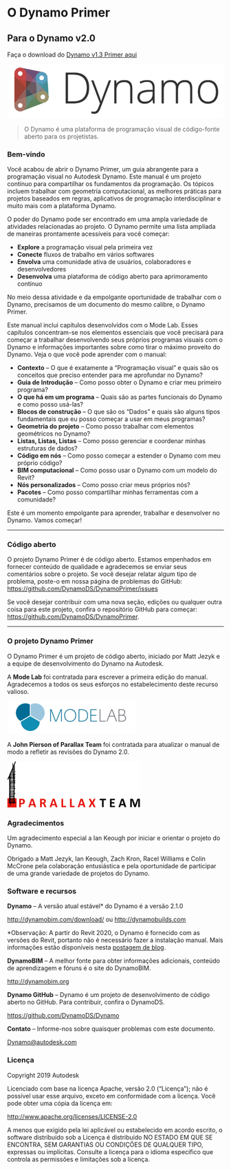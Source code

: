 # O Dynamo Primer

## Para o Dynamo v2.0
Faça o download do [Dynamo v1.3 Primer aqui](http://primer.dynamobim.org/en/Appendix/DynamoPrimer-Print1_3.pdf)

![Logotipo do Dynamo](images/dynamo_logo_dark-trim.jpg)

> O Dynamo é uma plataforma de programação visual de código-fonte aberto para os projetistas.

### Bem-vindo
Você acabou de abrir o Dynamo Primer, um guia abrangente para a programação visual no Autodesk Dynamo. Este manual é um projeto contínuo para compartilhar os fundamentos da programação. Os tópicos incluem trabalhar com geometria computacional, as melhores práticas para projetos baseados em regras, aplicativos de programação interdisciplinar e muito mais com a plataforma Dynamo.

O poder do Dynamo pode ser encontrado em uma ampla variedade de atividades relacionadas ao projeto. O Dynamo permite uma lista ampliada de maneiras prontamente acessíveis para você começar:
* **Explore** a programação visual pela primeira vez
* **Conecte** fluxos de trabalho em vários softwares
* **Envolva** uma comunidade ativa de usuários, colaboradores e desenvolvedores
* **Desenvolva** uma plataforma de código aberto para aprimoramento contínuo

No meio dessa atividade e da empolgante oportunidade de trabalhar com o Dynamo, precisamos de um documento do mesmo calibre, o Dynamo Primer.

Este manual inclui capítulos desenvolvidos com o Mode Lab. Esses capítulos concentram-se nos elementos essenciais que você precisará para começar a trabalhar desenvolvendo seus próprios programas visuais com o Dynamo e informações importantes sobre como tirar o máximo proveito do Dynamo. Veja o que você pode aprender com o manual:

* **Contexto** – O que é exatamente a “Programação visual” e quais são os conceitos que preciso entender para me aprofundar no Dynamo?
* **Guia de Introdução** – Como posso obter o Dynamo e criar meu primeiro programa?
* **O que há em um programa** – Quais são as partes funcionais do Dynamo e como posso usá-las?
* **Blocos de construção** – O que são os “Dados” e quais são alguns tipos fundamentais que eu posso começar a usar em meus programas?
* **Geometria do projeto** – Como posso trabalhar com elementos geométricos no Dynamo?
* **Listas, Listas, Listas** – Como posso gerenciar e coordenar minhas estruturas de dados?
* **Código em nós** – Como posso começar a estender o Dynamo com meu próprio código?
* **BIM computacional** – Como posso usar o Dynamo com um modelo do Revit?
* **Nós personalizados** – Como posso criar meus próprios nós?
* **Pacotes** – Como posso compartilhar minhas ferramentas com a comunidade?

Este é um momento empolgante para aprender, trabalhar e desenvolver no Dynamo. Vamos começar!

---

### Código aberto
O projeto Dynamo Primer é de código aberto. Estamos empenhados em fornecer conteúdo de qualidade e agradecemos se enviar seus comentários sobre o projeto. Se você desejar relatar algum tipo de problema, poste-o em nossa página de problemas do GitHub: https://github.com/DynamoDS/DynamoPrimer/issues

Se você desejar contribuir com uma nova seção, edições ou qualquer outra coisa para este projeto, confira o repositório GitHub para começar: https://github.com/DynamoDS/DynamoPrimer.

---
### O projeto Dynamo Primer
O Dynamo Primer é um projeto de código aberto, iniciado por Matt Jezyk e a equipe de desenvolvimento do Dynamo na Autodesk.

A **Mode Lab** foi contratada para escrever a primeira edição do manual. Agradecemos a todos os seus esforços no estabelecimento deste recurso valioso.

[<img src="images/MODELAB_Logo.png">](http://modelab.is)

A **John Pierson of Parallax Team** foi contratada para atualizar o manual de modo a refletir as revisões do Dynamo 2.0.

[<img src="images/PRLX_Logo.jpg">](http://www.parallaxteam.com/)
### Agradecimentos

Um agradecimento especial a Ian Keough por iniciar e orientar o projeto do Dynamo.

Obrigado a Matt Jezyk, Ian Keough, Zach Kron, Racel Williams e Colin McCrone pela colaboração entusiástica e pela oportunidade de participar de uma grande variedade de projetos do Dynamo.

### Software e recursos
**Dynamo** – A versão atual estável* do Dynamo é a versão 2.1.0

http://dynamobim.com/download/ ou http://dynamobuilds.com

*Observação: A partir do Revit 2020, o Dynamo é fornecido com as versões do Revit, portanto não é necessário fazer a instalação manual. Mais informações estão disponíveis nesta [postagem de blog](https://dynamobim.org/dynamo-core-2-1-release/).

**DynamoBIM** – A melhor fonte para obter informações adicionais, conteúdo de aprendizagem e fóruns é o site do DynamoBIM.

http://dynamobim.org

**Dynamo GitHub** – Dynamo é um projeto de desenvolvimento de código aberto no GitHub. Para contribuir, confira o DynamoDS.

https://github.com/DynamoDS/Dynamo

**Contato** – Informe-nos sobre quaisquer problemas com este documento. 

Dynamo@autodesk.com

### Licença
Copyright 2019 Autodesk

Licenciado com base na licença Apache, versão 2.0 (“Licença”); não é possível usar esse arquivo, exceto em conformidade com a licença. Você pode obter uma cópia da licença em:

http://www.apache.org/licenses/LICENSE-2.0

A menos que exigido pela lei aplicável ou estabelecido em acordo escrito, o software distribuído sob a Licença é distribuído NO ESTADO EM QUE SE ENCONTRA, SEM GARANTIAS OU CONDIÇÕES DE QUALQUER TIPO, expressas ou implícitas. Consulte a licença para o idioma específico que controla as permissões e limitações sob a licença.
